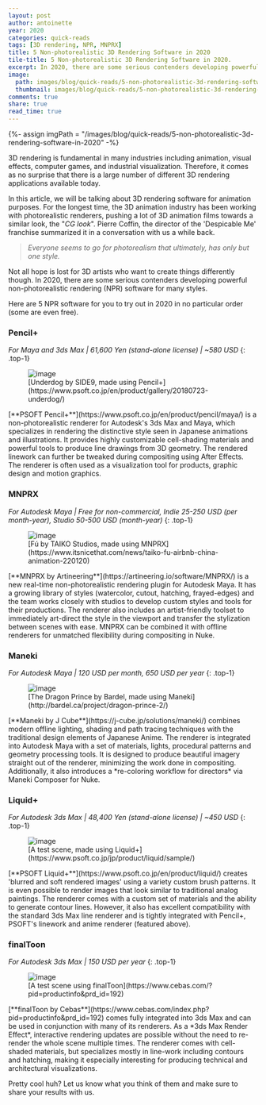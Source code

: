 ```yaml
---
layout: post
author: antoinette
year: 2020
categories: quick-reads
tags: [3D rendering, NPR, MNPRX]
title: 5 Non-photorealistic 3D Rendering Software in 2020
tile-title: 5 Non-photorealistic 3D Rendering Software in 2020.
excerpt: In 2020, there are some serious contenders developing powerful non-photorealistic rendering (NPR) software. Here are 5 NPR software for you to try out in 2020 in no particular order (some are even free).
image:
  path: images/blog/quick-reads/5-non-photorealistic-3d-rendering-software-in-2020/banner.jpg
  thumbnail: images/blog/quick-reads/5-non-photorealistic-3d-rendering-software-in-2020/banner.jpg
comments: true
share: true
read_time: true
---
```

{%- assign imgPath = "/images/blog/quick-reads/5-non-photorealistic-3d-rendering-software-in-2020" -%}


3D rendering is fundamental in many industries including animation, visual effects, computer games, and industrial visualization. Therefore, it comes as no surprise that there is a large number of different 3D rendering applications available today.

In this article, we will be talking about 3D rendering software for animation purposes. For the longest time, the 3D animation industry has been working with photorealistic renderers, pushing a lot of 3D animation films towards a similar look, the "*CG look*". Pierre Coffin, the director of the 'Despicable Me' franchise summarized it in a conversation with us a while back.

>_Everyone seems to go for photorealism that ultimately, has only but one style._


Not all hope is lost for 3D artists who want to create things differently though. In 2020, there are some serious contenders developing powerful non-photorealistic rendering (NPR) software for many styles.

Here are 5 NPR software for you to try out in 2020 in no particular order (some are even free).

### Pencil+
_For Maya and 3ds Max | 61,600 Yen (stand-alone license) | ~580 USD_
{: .top-1}

<!-- Pencil+ Image -->
<figure class="align-center">
	<img src="{{imgPath}}/underdog-pencil-by-SIDE9.jpg" alt="image">
  <figcaption markdown="1">
[Underdog by SIDE9, made using Pencil+](https://www.psoft.co.jp/en/product/gallery/20180723-underdog/)
</figcaption>
  </figure>
[**PSOFT Pencil+**](https://www.psoft.co.jp/en/product/pencil/maya/) is a non-photorealistic renderer for Autodesk's 3ds Max and Maya, which specializes in rendering the distinctive style seen in Japanese animations and illustrations. It provides highly customizable cell-shading materials and powerful tools to produce line drawings from 3D geometry. The rendered linework can further be tweaked during compositing using After Effects. The renderer is often used as a visualization tool for products, graphic design and motion graphics.


### MNPRX
_For Autodesk Maya | Free for non-commercial, Indie 25-250 USD (per month-year), Studio 50-500 USD (month-year)_
{: .top-1}

<!-- MNPRX Image -->
<figure class="align-center">
	<img src="{{imgPath}}/fu-by-taiko-studios.jpg" alt="image">
  <figcaption markdown="1">
[Fú by TAIKO Studios, made using MNPRX](https://www.itsnicethat.com/news/taiko-fu-airbnb-china-animation-220120)
</figcaption>
  </figure>
[**MNPRX by Artineering**](https://artineering.io/software/MNPRX/) is a new real-time non-photorealistic rendering plugin for Autodesk Maya. It has a growing library of styles (watercolor, cutout, hatching, frayed-edges) and the team works closely with studios to develop custom styles and tools for their productions. The renderer also includes an artist-friendly toolset to immediately art-direct the style in the viewport and transfer the stylization between scenes with ease. MNPRX can be combined it with offline renderers for unmatched flexibility during compositing in Nuke.


### Maneki
_For Autodesk Maya | 120 USD per month, 650 USD per year_
{: .top-1}

<!-- Maneki Image -->
<figure class="align-center">
	<img src="{{imgPath}}/dragon-prince-season2.jpg" alt="image">
  <figcaption markdown="1">
[The Dragon Prince by Bardel, made using Maneki](http://bardel.ca/project/dragon-prince-2/)
</figcaption>
  </figure>
[**Maneki by J Cube**](https://j-cube.jp/solutions/maneki/) combines modern offline lighting, shading and path tracing techniques with the traditional design elements of Japanese Anime. The renderer is integrated into Autodesk Maya with a set of materials, lights, procedural patterns and geometry processing tools. It is designed to produce beautiful imagery straight out of the renderer, minimizing the work done in compositing. Additionally, it also introduces a *re-coloring workflow for directors* via Maneki Composer for Nuke.

### Liquid+
_For Autodesk 3ds Max | 48,400 Yen (stand-alone license) | ~450 USD_
{: .top-1}

<!-- Liquid+ Image -->
<figure class="align-center">
	<img src="{{imgPath}}/atelier-oilpastel-liquid.jpg" alt="image">
  <figcaption markdown="1">
[A test scene, made using Liquid+](https://www.psoft.co.jp/jp/product/liquid/sample/)
</figcaption>
  </figure>
[**PSOFT Liquid+**](https://www.psoft.co.jp/en/product/liquid/) creates 'blurred and soft rendered images' using a variety custom brush patterns. It is even possible to render images that look similar to traditional analog paintings. The renderer comes with a custom set of materials and the ability to generate contour lines. However, it also has excellent compatibility with the standard 3ds Max line renderer and is tightly integrated with Pencil+, PSOFT's linework and anime renderer (featured above).


### finalToon
_For Autodesk 3ds Max | 150 USD per year_
{: .top-1}

<!-- finalToon Image -->
<figure class="align-center">
	<img src="{{imgPath}}/finalToon.jpg" alt="image">
  <figcaption markdown="1">
[A test scene using finalToon](https://www.cebas.com/?pid=productinfo&prd_id=192)
</figcaption>
  </figure>
[**finalToon by Cebas**](https://www.cebas.com/index.php?pid=productinfo&prd_id=192) comes fully integrated into 3ds Max and can be used in conjunction with many of its renderers. As a *3ds Max Render Effect*, interactive rendering updates are possible without the need to re-render the whole scene multiple times. The renderer comes with cell-shaded materials, but specializes mostly in line-work including contours and hatching, making it especially interesting for producing technical and architectural visualizations.

Pretty cool huh? Let us know what you think of them and make sure to share your results with us.
